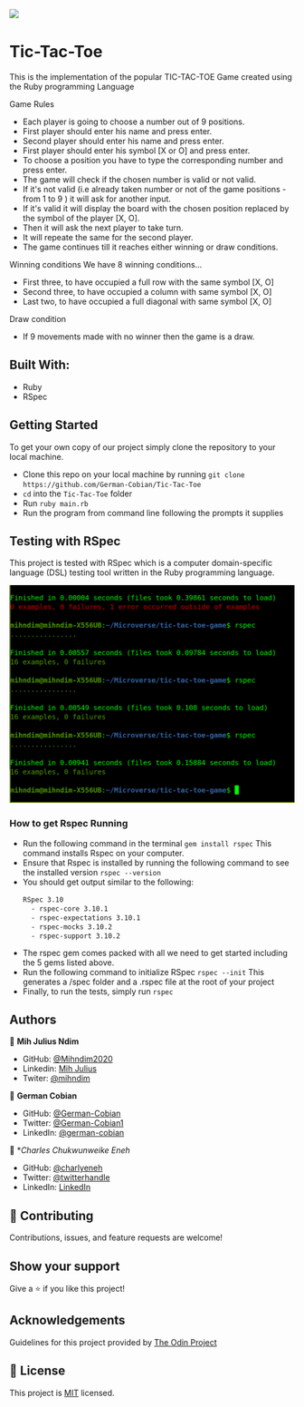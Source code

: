 ![](https://img.shields.io/badge/Microverse-blueviolet)

# Tic-Tac-Toe

This is the implementation of the popular TIC-TAC-TOE Game created using the Ruby programming Language

Game Rules
* Each player is going to choose a number out of 9 positions.
* First player should enter his name and press enter.
* Second player should enter his name and press enter.
* First player should enter his symbol [X or O] and press enter.
* To choose a position you have to type the corresponding number and press enter.
* The game will check if the chosen number is valid or not valid.
* If it's not valid (i.e already taken number or not of the game positions - from 1 to 9 ) it will ask for another input.
* If it's valid it will display the board with the chosen position replaced by the symbol of the player [X, O].
* Then it will ask the next player to take turn.
* It will repeate the same for the second player.
* The game continues till it reaches either winning or draw conditions.

Winning conditions
We have 8 winning conditions...

* First three, to have occupied a full row with the same symbol [X, O]
* Second three, to have occupied a column with same symbol [X, O]
* Last two, to have occupied a full diagonal with same symbol [X, O]

Draw condition
* If 9 movements made with no winner then the game is a draw.


## Built With:

* Ruby
* RSpec


## Getting Started

To get your own copy of our project simply clone the repository to your local machine.

* Clone this repo on your local machine by running `git clone https://github.com/German-Cobian/Tic-Tac-Toe`
* `cd` into the `Tic-Tac-Toe` folder
* Run `ruby main.rb`
* Run the program from command line following the prompts it supplies


## Testing with RSpec 

This project is tested with RSpec which is a computer domain-specific language (DSL) testing tool written in the Ruby programming language.

![screenshot](images/testing.png)


### How to get Rspec Running 

* Run the following command in the terminal `gem install rspec` This command installs Rspec on your computer.
* Ensure that Rspec is installed by running the following command to see the installed version `rspec --version`
* You should get output similar to the following:
  ```
  RSpec 3.10
    - rspec-core 3.10.1
    - rspec-expectations 3.10.1
    - rspec-mocks 3.10.2
    - rspec-support 3.10.2
  ```
* The rspec gem comes packed with all we need to get started including the 5 gems listed above.
* Run the following command to initialize RSpec `rspec --init` This generates a /spec folder and a .rspec file at the root of your project
* Finally, to run the tests, simply run `rspec`


## Authors

👤 **Mih Julius Ndim**

* GitHub: [@Mihndim2020](https://github.com/mihndim2020)
* Linkedin: [Mih Julius](https://www.linkedin.com/in/mih-julius)
* Twiter: [@mihndim](https://twitter.com/mihndim)

👤 **German Cobian**

* GitHub: [@German-Cobian](https://github.com/German-Cobian)
* Twitter: [@German-Cobian1](https://twitter.com/GermanCobian1)
* LinkedIn: [@german-cobian](https://linkedin.com/german-cobian)

👤 **Charles Chukwunweike Eneh*
* GitHub: [@charlyeneh](https://github.com/charlyeneh)
* Twitter: [@twitterhandle](https://twitter.com/ProgrammerBaby?s=09)
* LinkedIn: [LinkedIn](https://www.linkedin.com/in/charles-chukwunweike-eneh-5345a2147)


## 🤝 Contributing

Contributions, issues, and feature requests are welcome!


## Show your support
 
Give a ⭐️ if you like this project!


## Acknowledgements

Guidelines for this project provided by [The Odin Project](https://www.theodinproject.com/paths/full-stack-ruby-on-rails/courses/ruby-programming/lessons/tic-tac-toe)


## 📝 License

This project is [MIT](https://github.com/German-Cobian/New-York-Times-Page-Clone/blob/main/LICENSE) licensed.
